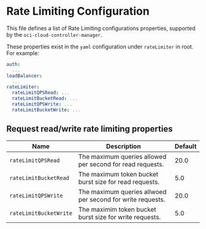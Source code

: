 # Rate Limiting Configuration

This file defines a list of Rate Limiting configurations properties,
supported by the `oci-cloud-controller-manager`.

These properties exist in the `yaml` configuration under `rateLimiter`
in root. For example:

```yaml
auth:
  ...
loadBalancer:
  ...
rateLimiter:
  rateLimitQPSRead: ...
  rateLimitBucketRead: ...
  rateLimitQPSWrite: ...
  rateLimitBucketWrite: ...
```

## Request read/write rate limiting properties

| Name | Description | Default |
| ---- | ----------- | ------- |
| `rateLimitQPSRead` | The maximum queries allowed per second for read requests. | 20.0 |
| `rateLimitBucketRead` | The maximum token bucket burst size for read requests. | 5.0 |
| `rateLimitQPSWrite` | The maximum queries allwoed per second for write requests. | 20.0 |
| `rateLimitBucketWrite` | The maximim token bucket burst size for write requests. | 5.0 |
